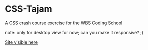 # CSS-Tajam
A CSS crash course exercise for the WBS Coding School

note: only for desktop view for now; can you make it responsive? ;)

[Site visible here](https://myelectricsheep.github.io/CSS-Tajam/)
